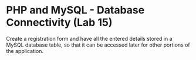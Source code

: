 # PHP and MySQL - Database Connectivity (Lab 15)

Create a registration form and have all the entered details stored in a MySQL database table, so that it can be accessed later for other portions of the application.

